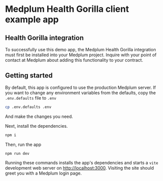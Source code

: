 # Medplum Health Gorilla client example app

## Health Gorilla integration

To successfully use this demo app, the Medplum Health Gorilla integration must first be installed into your Medplum project. Inquire with your point of contact at Medplum about adding this functionality to your contract.

## Getting started

By default, this app is configured to use the production Medplum server. If you want to change any environment variables from the defaults, copy the `.env.defaults` file to `.env`

```bash
cp .env.defaults .env
```

And make the changes you need.

Next, install the dependencies.

```bash
npm i
```

Then, run the app

```bash
npm run dev
```

Running these commands installs the app's dependencies and starts a `vite` development web server on [http://localhost:3000](http://localhost:3000). Visiting the site should greet you with a Medplum login page.
